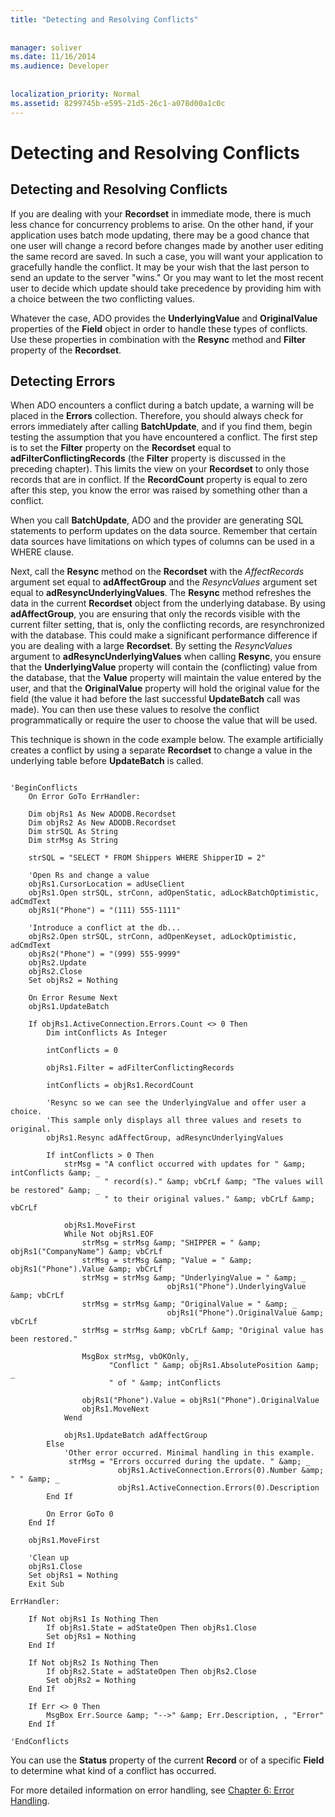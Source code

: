 ```yaml
---
title: "Detecting and Resolving Conflicts"
  
  
manager: soliver
ms.date: 11/16/2014
ms.audience: Developer
 
  
localization_priority: Normal
ms.assetid: 8299745b-e595-21d5-26c1-a078d00a1c0c
---
```


# Detecting and Resolving Conflicts

## Detecting and Resolving Conflicts

If you are dealing with your **Recordset** in immediate mode, there is much less chance for concurrency problems to arise. On the other hand, if your application uses batch mode updating, there may be a good chance that one user will change a record before changes made by another user editing the same record are saved. In such a case, you will want your application to gracefully handle the conflict. It may be your wish that the last person to send an update to the server "wins." Or you may want to let the most recent user to decide which update should take precedence by providing him with a choice between the two conflicting values. 
  
Whatever the case, ADO provides the **UnderlyingValue** and **OriginalValue** properties of the **Field** object in order to handle these types of conflicts. Use these properties in combination with the **Resync** method and **Filter** property of the **Recordset**. 
  
## Detecting Errors

When ADO encounters a conflict during a batch update, a warning will be placed in the **Errors** collection. Therefore, you should always check for errors immediately after calling **BatchUpdate**, and if you find them, begin testing the assumption that you have encountered a conflict. The first step is to set the **Filter** property on the **Recordset** equal to **adFilterConflictingRecords** (the **Filter** property is discussed in the preceding chapter). This limits the view on your **Recordset** to only those records that are in conflict. If the **RecordCount** property is equal to zero after this step, you know the error was raised by something other than a conflict. 
  
When you call **BatchUpdate**, ADO and the provider are generating SQL statements to perform updates on the data source. Remember that certain data sources have limitations on which types of columns can be used in a WHERE clause. 
  
Next, call the **Resync** method on the **Recordset** with the  *AffectRecords*  argument set equal to **adAffectGroup** and the  *ResyncValues*  argument set equal to **adResyncUnderlyingValues**. The **Resync** method refreshes the data in the current **Recordset** object from the underlying database. By using **adAffectGroup**, you are ensuring that only the records visible with the current filter setting, that is, only the conflicting records, are resynchronized with the database. This could make a significant performance difference if you are dealing with a large **Recordset**. By setting the  *ResyncValues*  argument to **adResyncUnderlyingValues** when calling **Resync**, you ensure that the **UnderlyingValue** property will contain the (conflicting) value from the database, that the **Value** property will maintain the value entered by the user, and that the **OriginalValue** property will hold the original value for the field (the value it had before the last successful **UpdateBatch** call was made). You can then use these values to resolve the conflict programmatically or require the user to choose the value that will be used. 
  
This technique is shown in the code example below. The example artificially creates a conflict by using a separate **Recordset** to change a value in the underlying table before **UpdateBatch** is called. 
  
```
 
'BeginConflicts 
    On Error GoTo ErrHandler: 
     
    Dim objRs1 As New ADODB.Recordset 
    Dim objRs2 As New ADODB.Recordset 
    Dim strSQL As String 
    Dim strMsg As String 
     
    strSQL = "SELECT * FROM Shippers WHERE ShipperID = 2" 
                  
    'Open Rs and change a value 
    objRs1.CursorLocation = adUseClient 
    objRs1.Open strSQL, strConn, adOpenStatic, adLockBatchOptimistic, adCmdText 
    objRs1("Phone") = "(111) 555-1111" 
     
    'Introduce a conflict at the db... 
    objRs2.Open strSQL, strConn, adOpenKeyset, adLockOptimistic, adCmdText 
    objRs2("Phone") = "(999) 555-9999" 
    objRs2.Update 
    objRs2.Close 
    Set objRs2 = Nothing 
     
    On Error Resume Next 
    objRs1.UpdateBatch 
     
    If objRs1.ActiveConnection.Errors.Count <> 0 Then 
        Dim intConflicts As Integer 
         
        intConflicts = 0 
         
        objRs1.Filter = adFilterConflictingRecords 
         
        intConflicts = objRs1.RecordCount 
         
        'Resync so we can see the UnderlyingValue and offer user a choice. 
        'This sample only displays all three values and resets to original. 
        objRs1.Resync adAffectGroup, adResyncUnderlyingValues 
         
        If intConflicts > 0 Then 
            strMsg = "A conflict occurred with updates for " &amp; intConflicts &amp; _ 
                     " record(s)." &amp; vbCrLf &amp; "The values will be restored" &amp; _ 
                     " to their original values." &amp; vbCrLf &amp; vbCrLf 
                      
            objRs1.MoveFirst 
            While Not objRs1.EOF 
                strMsg = strMsg &amp; "SHIPPER = " &amp; objRs1("CompanyName") &amp; vbCrLf 
                strMsg = strMsg &amp; "Value = " &amp; objRs1("Phone").Value &amp; vbCrLf 
                strMsg = strMsg &amp; "UnderlyingValue = " &amp; _ 
                                   objRs1("Phone").UnderlyingValue &amp; vbCrLf 
                strMsg = strMsg &amp; "OriginalValue = " &amp; _ 
                                   objRs1("Phone").OriginalValue &amp; vbCrLf 
                strMsg = strMsg &amp; vbCrLf &amp; "Original value has been restored." 
                   
                MsgBox strMsg, vbOKOnly, _ 
                      "Conflict " &amp; objRs1.AbsolutePosition &amp; _ 
                      " of " &amp; intConflicts 
                   
                objRs1("Phone").Value = objRs1("Phone").OriginalValue 
                objRs1.MoveNext 
            Wend 
             
            objRs1.UpdateBatch adAffectGroup 
        Else 
            'Other error occurred. Minimal handling in this example. 
             strMsg = "Errors occurred during the update. " &amp; _ 
                        objRs1.ActiveConnection.Errors(0).Number &amp; " " &amp; _ 
                        objRs1.ActiveConnection.Errors(0).Description 
        End If 
         
        On Error GoTo 0 
    End If 
     
    objRs1.MoveFirst 
     
    'Clean up 
    objRs1.Close 
    Set objRs1 = Nothing 
    Exit Sub 
     
ErrHandler: 
    
    If Not objRs1 Is Nothing Then 
        If objRs1.State = adStateOpen Then objRs1.Close 
        Set objRs1 = Nothing 
    End If 
     
    If Not objRs2 Is Nothing Then 
        If objRs2.State = adStateOpen Then objRs2.Close 
        Set objRs2 = Nothing 
    End If 
     
    If Err <> 0 Then 
        MsgBox Err.Source &amp; "-->" &amp; Err.Description, , "Error" 
    End If 
     
'EndConflicts 

```

You can use the **Status** property of the current **Record** or of a specific **Field** to determine what kind of a conflict has occurred. 
  
For more detailed information on error handling, see [Chapter 6: Error Handling](chapter-6-error-handling.md).
  


